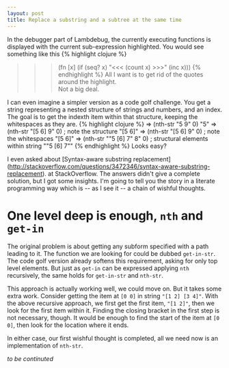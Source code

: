 ```yaml
---
layout: post
title: Replace a substring and a subtree at the same time
---
```

In the debugger part of Lambdebug, the currently executing functions is
displayed with the current sub-expression highlighted.  You would see
something like this
{% highlight clojure %}
>>> (fn [x]
      (if (seq? x)
        "<<< (count x) >>>"
        (inc x)))
{% endhighlight %}
All I want is to get rid of the quotes around the highlight.  
Not a big deal.

I can even imagine a simpler version as a code golf challenge.
You get a string representing a nested structure of strings and numbers,
and an index.  The goal is to get the indexth item within that
structure, keeping the whitespaces as they are.
{% highlight clojure %}
=> (nth-str "5 9" 0)
"5"
=> (nth-str "[5 6] 9" 0) ; note the structure
"[5 6]"
=> (nth-str "[5   6] 9" 0) ; note the whitespaces
"[5   6]"
=> (nth-str "\"5 [6] 7\" 8" 0) ; structural elements within string
"\"5 [6] 7\""
{% endhighlight %}
Looks easy?

I even asked about
[Syntax-aware substring replacement] (http://stackoverflow.com/questions/3472346/syntax-aware-substring-replacement).
at StackOverflow.
The answers didn't give a complete solution, but I got some insights.
I'm going to tell you the story in a literate programming way which is
-- as I see it -- a chain of wishful thoughts.

# One level deep is enough, `nth` and `get-in`

The original problem is about getting any subform specified with a path
leading to it.  The function we are looking for could be dubbed
`get-in-str`.  The code golf version already softens this requirement,
asking for only top level elements.  But just as `get-in` can be
expressed applying `nth` recursively, the same holds for `get-in-str`
and `nth-str`.

This approach is actually working well, we could move on.  But it takes
some extra work.  Consider getting the item at `[0 0]` in string
`"[1 2] [3 4]"`.  With the above recursive approach, we first get
the first item, `"[1 2]"`, then we look for the first item within it.
Finding the closing bracket in the first step is not necessary, though.
It would be enough to find the start of the item at `[0 0]`, then look
for the location where it ends.

In either case, our first wishful thought is completed, all we need now
is an implementation of `nth-str`.

_to be continuted_
